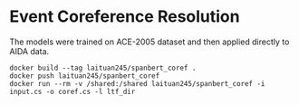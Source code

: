 # Event Coreference Resolution


The models were trained on ACE-2005 dataset and then applied directly to AIDA data.

```
docker build --tag laituan245/spanbert_coref .
docker push laituan245/spanbert_coref
docker run --rm -v /shared:/shared laituan245/spanbert_coref -i input.cs -o coref.cs -l ltf_dir
```
